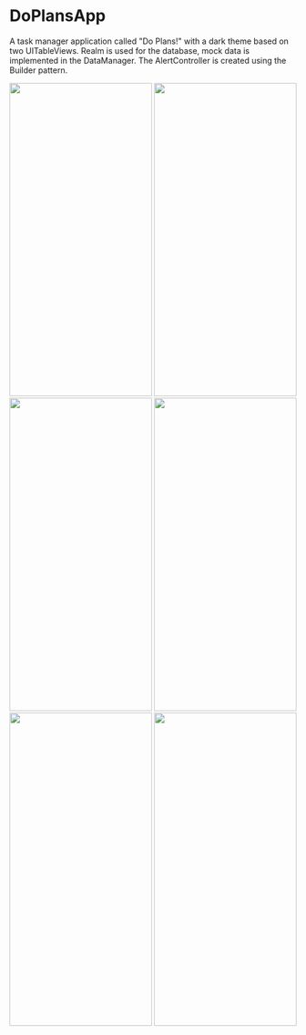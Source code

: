 # DoPlansApp
A task manager application called "Do Plans!" with a dark theme based on two UITableViews.
Realm is used for the database, mock data is implemented in the DataManager. The AlertController is created using the Builder pattern.

<img src="https://github.com/ice43/DoPlansApp/assets/92436401/1a785a7a-aa1c-4ef8-a103-0995415a2d94" width="250" height="550"/>
<img src="https://github.com/ice43/DoPlansApp/assets/92436401/25bf996c-8058-4a5c-8da2-99c4eac6c6ef" width="250" height="550"/>
<img src="https://github.com/ice43/DoPlansApp/assets/92436401/641ee561-e10e-4f45-a8b3-d7dd8bceffdc" width="250" height="550"/>
<img src="https://github.com/ice43/DoPlansApp/assets/92436401/37a6a055-8c62-48b1-b2fb-1ad58e30f089" width="250" height="550"/>
<img src="https://github.com/ice43/DoPlansApp/assets/92436401/6a82e96e-d23f-4690-9e8a-60103750b7d1" width="250" height="550"/>
<img src="https://github.com/ice43/DoPlansApp/assets/92436401/d1fe0ccb-0ed0-4c50-b614-265c151d0cc7" width="250" height="550"/>






